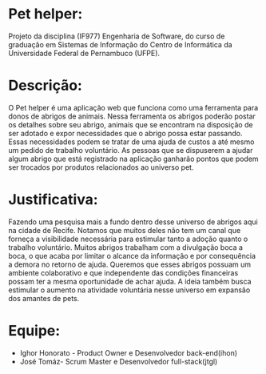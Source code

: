 # Pet helper:
Projeto da disciplina (IF977) Engenharia de Software, do curso de graduação em Sistemas de Informação do Centro de Informática da Universidade Federal de Pernambuco (UFPE).

# Descrição:
O Pet helper é uma aplicação web que funciona como uma ferramenta para donos de abrigos de animais. Nessa ferramenta os abrigos poderão postar os detalhes sobre seu abrigo, animais que se encontram na disposição de ser adotado e expor necessidades que o abrigo possa estar passando. Essas necessidades podem se tratar de uma ajuda de custos a até mesmo um pedido de trabalho voluntário. As pessoas que se dispuserem a ajudar algum abrigo que está registrado na aplicação ganharão pontos que podem ser trocados por produtos relacionados ao universo pet.

# Justificativa:
Fazendo uma pesquisa mais a fundo dentro desse universo de abrigos aqui na cidade de Recife. Notamos que muitos deles não tem um canal que forneça a visibilidade necessária para estimular tanto a adoção quanto o trabalho voluntário. Muitos abrigos trabalham com a divulgação boca a boca, o que acaba por limitar o alcance da informação e por consequência a demora no retorno de ajuda. Queremos que esses abrigos possuam um ambiente colaborativo e que independente das condições financeiras possam ter a mesma oportunidade de achar ajuda. A ideia também busca estimular o aumento na atividade voluntária nesse universo em expansão dos amantes de pets.

# Equipe:
- Ighor Honorato - Product Owner e Desenvolvedor back-end(ihon)
- José Tomáz- Scrum Master e Desenvolvedor full-stack(jtgl)

